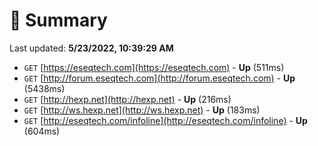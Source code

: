 # 📖 Summary
Last updated: **5/23/2022, 10:39:29 AM**

- `GET` [https://eseqtech.com](https://eseqtech.com) - **Up** (511ms)
- `GET` [http://forum.eseqtech.com](http://forum.eseqtech.com) - **Up** (5438ms)
- `GET` [http://hexp.net](http://hexp.net) - **Up** (216ms)
- `GET` [http://ws.hexp.net](http://ws.hexp.net) - **Up** (183ms)
- `GET` [http://eseqtech.com/infoline](http://eseqtech.com/infoline) - **Up** (604ms)
